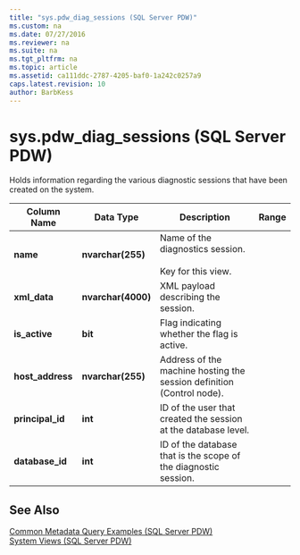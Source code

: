 ```yaml
---
title: "sys.pdw_diag_sessions (SQL Server PDW)"
ms.custom: na
ms.date: 07/27/2016
ms.reviewer: na
ms.suite: na
ms.tgt_pltfrm: na
ms.topic: article
ms.assetid: ca111ddc-2787-4205-baf0-1a242c0257a9
caps.latest.revision: 10
author: BarbKess
---
```

# sys.pdw_diag_sessions (SQL Server PDW)
Holds information regarding the various diagnostic sessions that have been created on the system.  
  
|Column Name|Data Type|Description|Range|  
|---------------|-------------|---------------|---------|  
|**name**|**nvarchar(255)**|Name of the diagnostics session.<br /><br />Key for this view.||  
|**xml_data**|**nvarchar(4000)**|XML payload describing the session.||  
|**is_active**|**bit**|Flag indicating whether the flag is active.||  
|**host_address**|**nvarchar(255)**|Address of the machine hosting the session definition (Control node).||  
|**principal_id**|**int**|ID of the user that created the session at the database level.||  
|**database_id**|**int**|ID of the database that is the scope of the diagnostic session.|  
  
## See Also  
[Common Metadata Query Examples &#40;SQL Server PDW&#41;](../../mpp/sqlpdw/common-metadata-query-examples-sql-server-pdw.md)  
[System Views &#40;SQL Server PDW&#41;](../../mpp/sqlpdw/system-views-sql-server-pdw.md)  
  
